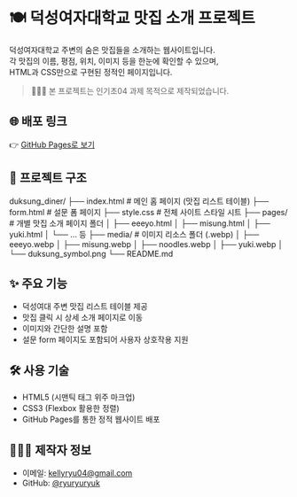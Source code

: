 # 🍽️ 덕성여자대학교 맛집 소개 프로젝트

덕성여자대학교 주변의 숨은 맛집들을 소개하는 웹사이트입니다.  
각 맛집의 이름, 평점, 위치, 이미지 등을 한눈에 확인할 수 있으며,  
HTML과 CSS만으로 구현된 정적인 페이지입니다.

> 👩🏻‍💻 본 프로젝트는 인기초04 과제 목적으로 제작되었습니다.



## 🌐 배포 링크

👉 [GitHub Pages로 보기](https://ryuryuryuk.github.io/duksung_diner/)



## 📁 프로젝트 구조

duksung_diner/ ├── index.html # 메인 홈 페이지 (맛집 리스트 테이블) ├── form.html # 설문 폼 페이지 ├── style.css # 전체 사이트 스타일 시트 ├── pages/ # 개별 맛집 소개 페이지 폴더 │ ├── eeeyo.html │ ├── misung.html │ ├── yuki.html │ └── ... 등 ├── media/ # 이미지 리소스 폴더 (.webp) │ ├── eeeyo.webp │ ├── misung.webp │ ├── noodles.webp │ ├── yuki.webp │ └── duksung_symbol.png └── README.md 


## ✨ 주요 기능

- 덕성여대 주변 맛집 리스트 테이블 제공
- 맛집 클릭 시 상세 소개 페이지로 이동
- 이미지와 간단한 설명 포함
- 설문 form 페이지도 포함되어 사용자 상호작용 지원


## 🛠 사용 기술

- HTML5 (시맨틱 태그 위주 마크업)
- CSS3 (Flexbox 활용한 정렬)
- GitHub Pages를 통한 정적 웹사이트 배포
  

## 🙋🏻‍♀️ 제작자 정보

- 이메일: kellyryu04@gmail.com  
- GitHub: [@ryuryuryuk](https://github.com/ryuryuryuk)
